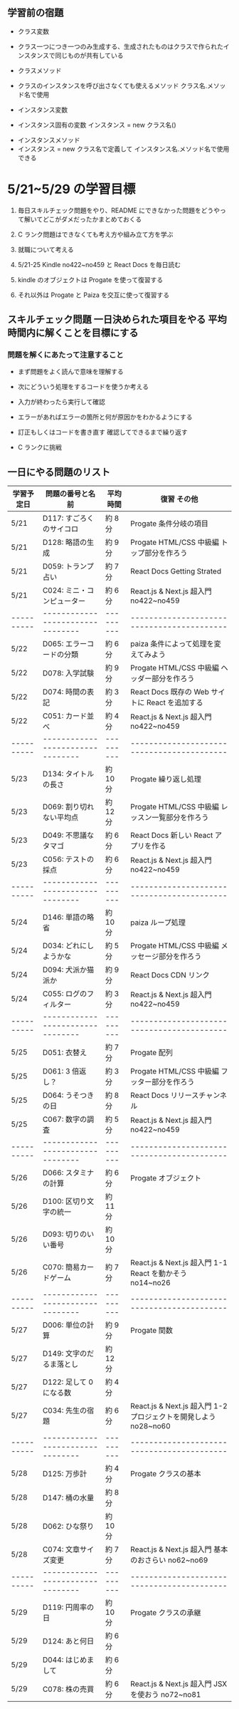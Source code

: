 ## 学習前の宿題

- クラス変数
- クラス一つにつき一つのみ生成する、生成されたものはクラスで作られたインスタンスで同じものが共有している

- クラスメソッド
- クラスのインスタンスを呼び出さなくても使えるメソッド クラス名.メソッド名で使用

- インスタンス変数
- インスタンス固有の変数 インスタンス = new クラス名()

* インスタンスメソッド
* インスタンス = new クラス名で定義して インスタンス名.メソッド名で使用できる

# 5/21~5/29 の学習目標

1. 毎日スキルチェック問題をやり、README にできなかった問題をどうやって解いてどこがダメだったかまとめておくる

2. C ランク問題はできなくても考え方や組み立て方を学ぶ

3. 就職について考える

4. 5/21-25 Kindle no422~no459 と React Docs を毎日読む

5. kindle のオブジェクトは Progate を使って復習する

6. それ以外は Progate と Paiza を交互に使って復習する

## スキルチェック問題 一日決められた項目をやる 平均時間内に解くことを目標にする

### 問題を解くにあたって注意すること

- まず問題をよく読んで意味を理解する

- 次にどういう処理をするコードを使うか考える

- 入力が終わったら実行して確認

- エラーがあればエラーの箇所と何が原因かをわかるようにする

- 訂正もしくはコードを書き直す 確認してできるまで繰り返す

- C ランクに挑戦

## 一日にやる問題のリスト

| 学習予定日 | 問題の番号と名前                 | 平均時間  | 復習 その他                                                      |
| ---------- | -------------------------------- | --------- | ---------------------------------------------------------------- |
| 5/21       | D117: すごろくのサイコロ         | 約 8 分   | Progate 条件分岐の項目                                           |
| 5/21       | D128: 略語の生成                 | 約 9 分   | Progate HTML/CSS 中級編 トップ部分を作ろう                       |
| 5/21       | D059: トランプ占い               | 約 7 分   | React Docs Getting Strated                                       |
| 5/21       | C024: ミニ・コンピューター       | 約 6 分   | React.js & Next.js 超入門 no422~no459                            |
| ---------- | -------------------------------- | --------- | ------------------------------------------                       |
| 5/22       | D065: エラーコードの分類         | 約 6 分   | paiza 条件によって処理を変えてみよう                             |
| 5/22       | D078: 入学試験                   | 約 9 分   | Progate HTML/CSS 中級編 ヘッダー部分を作ろう                     |
| 5/22       | D074: 時間の表記                 | 約 3 分   | React Docs 既存の Web サイトに React を追加する                  |
| 5/22       | C051: カード並べ                 | 約 4 分   | React.js & Next.js 超入門 no422~no459                            |
| ---------- | -------------------------------- | --------- | ------------------------------------------                       |
| 5/23       | D134: タイトルの長さ             | 約 10 分  | Progate 繰り返し処理                                             |
| 5/23       | D069: 割り切れない平均点         | 約 12 分  | Progate HTML/CSS 中級編 レッスン一覧部分を作ろう                 |
| 5/23       | D049: 不思議なタマゴ             | 約 6 分   | React Docs 新しい React アプリを作る                             |
| 5/23       | C056: テストの採点               | 約 6 分   | React.js & Next.js 超入門 no422~no459                            |
| ---------- | -------------------------------- | --------- | ------------------------------------------                       |
| 5/24       | D146: 単語の略省                 | 約 10 分  | paiza ループ処理                                                 |
| 5/24       | D034: どれにしようかな           | 約 5 分   | Progate HTML/CSS 中級編 メッセージ部分を作ろう                   |
| 5/24       | D094: 犬派か猫派か               | 約 9 分   | React Docs CDN リンク                                            |
| 5/24       | C055: ログのフィルター           | 約 3 分   | React.js & Next.js 超入門 no422~no459                            |
| ---------- | -------------------------------- | --------- | ------------------------------------------                       |
| 5/25       | D051: 衣替え                     | 約 7 分   | Progate 配列                                                     |
| 5/25       | D061: 3 倍返し？                 | 約 3 分   | Progate HTML/CSS 中級編 フッター部分を作ろう                     |
| 5/25       | D064: うそつきの日               | 約 8 分   | React Docs リリースチャンネル                                    |
| 5/25       | C067: 数字の調査                 | 約 5 分   | React.js & Next.js 超入門 no422~no459                            |
| ---------- | -------------------------------- | --------- | ------------------------------------------                       |
| 5/26       | D066: スタミナの計算             | 約 6 分   | Progate オブジェクト                                             |
| 5/26       | D100: 区切り文字の統一           | 約 11 分  |                                                                  |
| 5/26       | D093: 切りのいい番号             | 約 10 分  |                                                                  |
| 5/26       | C070: 簡易カードゲーム           | 約 7 分   | React.js & Next.js 超入門 1-1 React を動かそう no14~no26         |
| ---------- | -------------------------------- | --------- | ------------------------------------------                       |
| 5/27       | D006: 単位の計算                 | 約 9 分   | Progate 関数                                                     |
| 5/27       | D149: 文字のだるま落とし         | 約 12 分  |                                                                  |
| 5/27       | D122: 足して 0 になる数          | 約 4 分   |                                                                  |
| 5/27       | C034: 先生の宿題                 | 約 6 分   | React.js & Next.js 超入門 1-2 プロジェクトを開発しよう no28~no60 |
| ---------- | -------------------------------- | --------- | ------------------------------------------                       |
| 5/28       | D125: 万歩計                     | 約 4 分   | Progate クラスの基本                                             |
| 5/28       | D147: 桶の水量                   | 約 8 分   |                                                                  |
| 5/28       | D062: ひな祭り                   | 約 10 分  |                                                                  |
| 5/28       | C074: 文章サイズ変更             | 約 7 分   | React.js & Next.js 超入門 基本のおさらい no62~no69               |
| ---------- | -------------------------------- | --------- | ------------------------------------------                       |
| 5/29       | D119: 円周率の日                 | 約 10 分  | Progate クラスの承継                                             |
| 5/29       | D124: あと何日                   | 約 6 分   |                                                                  |
| 5/29       | D044: はじめまして               | 約 6 分   |                                                                  |
| 5/29       | C078: 株の売買                   | 約 6 分   | React.js & Next.js 超入門 JSX を使おう no72~no81                 |
